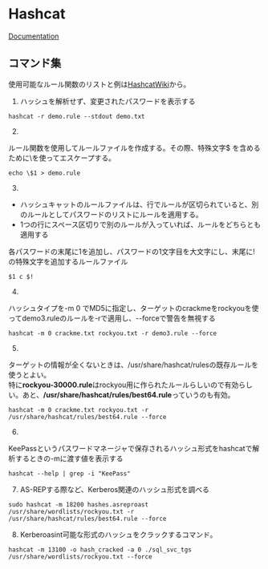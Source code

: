 # Hashcat
[Documentation](https://hashcat.net/wiki/doku.php?id=hashcat)

## コマンド集
使用可能なルール関数のリストと例は[HashcatWiki](https://hashcat.net/wiki/doku.php?id=rule_based_attack)から。

1. ハッシュを解析せず、変更されたパスワードを表示する
```
hashcat -r demo.rule --stdout demo.txt
```

2. 
ルール関数を使用してルールファイルを作成する。その際、特殊文字$
を含めるために\を使ってエスケープする。
```
echo \$1 > demo.rule
```

3. 
- ハッシュキャットのルールファイルは、行でルールが区切られていると、別のルールとしてパスワードのリストにルールを適用する。  
- 1つの行にスペース区切りで別のルールが入っていれば、ルールをどちらとも適用する

各パスワードの末尾に1を追加し、パスワードの1文字目を大文字にし、末尾に!の特殊文字を追加するルールファイル
```
$1 c $!
```

4. 
ハッシュタイプを-m 0 でMD5に指定し、ターゲットのcrackmeをrockyouを使ってdemo3.ruleのルールを-rで適用し、--forceで警告を無視する
```
hashcat -m 0 crackme.txt rockyou.txt -r demo3.rule --force
```

5. 
ターゲットの情報が全くないときは、/usr/share/hashcat/rulesの既存ルールを使うとよい。  
特に**rockyou-30000.rule**はrockyou用に作られたルールらしいので有効らしい。あと、**/usr/share/hashcat/rules/best64.rule**っていうのも有効。
```
hashcat -m 0 crackme.txt rockyou.txt -r /usr/share/hashcat/rules/best64.rule --force
```


6. 
KeePassというパスワードマネージャで保存されるハッシュ形式をhashcatで解析するときの-mに渡す値を表示する
```
hashcat --help | grep -i "KeePass"
```

7. AS-REPする際など、Kerberos関連のハッシュ形式を調べる
```
sudo hashcat -m 18200 hashes.asreproast /usr/share/wordlists/rockyou.txt -r /usr/share/hashcat/rules/best64.rule --force
```

8. Kerberoasint可能な形式のハッシュをクラックするコマンド。
```
hashcat -m 13100 -o hash_cracked -a 0 ./sql_svc_tgs /usr/share/wordlists/rockyou.txt --force
```